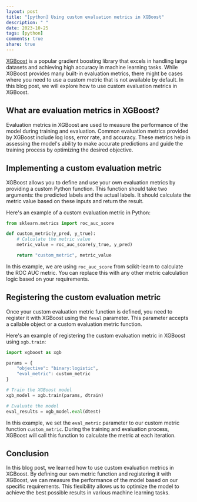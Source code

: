 ```yaml
---
layout: post
title: "[python] Using custom evaluation metrics in XGBoost"
description: " "
date: 2023-10-25
tags: [python]
comments: true
share: true
---
```


[XGBoost](https://xgboost.readthedocs.io) is a popular gradient boosting library that excels in handling large datasets and achieving high accuracy in machine learning tasks. While XGBoost provides many built-in evaluation metrics, there might be cases where you need to use a custom metric that is not available by default. In this blog post, we will explore how to use custom evaluation metrics in XGBoost.

## What are evaluation metrics in XGBoost?

Evaluation metrics in XGBoost are used to measure the performance of the model during training and evaluation. Common evaluation metrics provided by XGBoost include log loss, error rate, and accuracy. These metrics help in assessing the model's ability to make accurate predictions and guide the training process by optimizing the desired objective.

## Implementing a custom evaluation metric

XGBoost allows you to define and use your own evaluation metrics by providing a custom Python function. This function should take two arguments: the predicted labels and the actual labels. It should calculate the metric value based on these inputs and return the result.

Here's an example of a custom evaluation metric in Python:

```python
from sklearn.metrics import roc_auc_score

def custom_metric(y_pred, y_true):
    # Calculate the metric value
    metric_value = roc_auc_score(y_true, y_pred)

    return "custom_metric", metric_value
```

In this example, we are using `roc_auc_score` from scikit-learn to calculate the ROC AUC metric. You can replace this with any other metric calculation logic based on your requirements.

## Registering the custom evaluation metric

Once your custom evaluation metric function is defined, you need to register it with XGBoost using the `feval` parameter. This parameter accepts a callable object or a custom evaluation metric function.

Here's an example of registering the custom evaluation metric in XGBoost using `xgb.train`:

```python
import xgboost as xgb

params = {
    "objective": "binary:logistic",
    "eval_metric": custom_metric
}

# Train the XGBoost model
xgb_model = xgb.train(params, dtrain)

# Evaluate the model
eval_results = xgb_model.eval(dtest)
```

In this example, we set the `eval_metric` parameter to our custom metric function `custom_metric`. During the training and evaluation process, XGBoost will call this function to calculate the metric at each iteration.

## Conclusion

In this blog post, we learned how to use custom evaluation metrics in XGBoost. By defining our own metric function and registering it with XGBoost, we can measure the performance of the model based on our specific requirements. This flexibility allows us to optimize the model to achieve the best possible results in various machine learning tasks.
